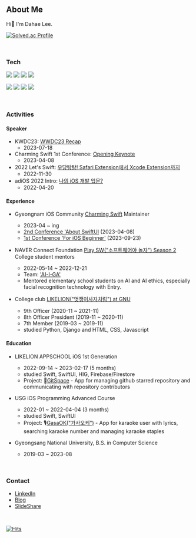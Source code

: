 ## About Me
Hi👋 I'm Dahae Lee.

[![Solved.ac Profile](http://mazassumnida.wtf/api/mini/generate_badge?boj=ss7ssy)](https://solved.ac/ss7ssy)


<br>


### Tech

<img src="https://img.shields.io/badge/iOS-000000?style=flat-square&logo=Apple&logoColor=white"/> <img src="https://img.shields.io/badge/Swift-F05138?style=flat-square&logo=swift&logoColor=white"/>
<img src="https://img.shields.io/badge/SwiftUI-147EFB?style=flat-square&logo=swift&logoColor=white"/>
<img src="https://img.shields.io/badge/Python-3776AB?style=flat-square&logo=Python&logoColor=white"/> 

<img src="https://img.shields.io/badge/HTML-E34F26?style=flat-square&logo=HTML5&logoColor=white"/> <img src="https://img.shields.io/badge/CSS-1572B6?style=flat-square&logo=CSS3&logoColor=white"/> 
<img src="https://img.shields.io/badge/JavaScript-F7DF1E?style=flat-square&logo=JavaScript&logoColor=black"/>
<img src="https://img.shields.io/badge/Django-092E20?style=flat-square&logo=Django&logoColor=white"/> 

<!-- <img src="https://img.shields.io/badge/Xcode-147EFB?style=flat-square&logo=Xcode&logoColor=white"/> -->
<br> 

### Activities

#### Speaker
* KWDC23: [WWDC23 Recap](https://youtu.be/g_O9_TWfzQM?feature=shared) 
   * 2023-07-18
* Charming Swift 1st Conference: [Opening Keynote](https://www.youtube.com/watch?v=bVh5J51V_x0)
   * 2023-04-08
* 2022 Let's Swift: [우당탕탕! Safari Extension에서 Xcode Extension까지](https://www.youtube.com/watch?v=XDaaN9MLPvQ) 
   * 2022-11-30
* adiOS 2022 Intro: [나의 iOS 개발 입문?](https://youtu.be/M678vw6qPrc?t=0s) 
   * 2022-04-20

#### Experience

* Gyeongnam iOS Community [Charming Swift](https://www.instagram.com/charming_swift/?next=%2F) Maintainer
  * 2023-04 ~ ing
  * [2nd Conference 'About SwiftUI](https://leeo75.notion.site/Charming-Swift-2-285708529b014b51b6d334e24b3f0b33?pvs=4) (2023-04-08)
  * [1st Conference 'For iOS Beginner'](https://leeo75.notion.site/Charming-Swift-1-3d67df5dbf3c443396fbecf2517b3308?pvs=4) (2023-09-23)
    
* NAVER Connect Foundation [Play SW("소프트웨어야 놀자") Season 2](https://www.playsw.or.kr/info) College student mentors
  * 2022-05-14 ~ 2022-12-21
  * Team: ['AI-I-GA'](https://www.instagram.com/ai_i_ga/?utm_source=ig_web_button_share_sheet&igshid=OGQ5ZDc2ODk2ZA==)
  * Mentored elementary school students on AI and AI ethics, especially facial recognition technology with Entry.
    
* College club [LIKELION("멋쟁이사자처럼") at GNU](https://www.instagram.com/likelion_gnu/)
  * 9th Officer (2020-11 ~ 2021-11)
  * 8th Officer President (2019-11 ~ 2020-11)
  * 7th Member (2019-03 ~ 2019-11)
  * studied Python, Django and HTML, CSS, Javascript

#### Education
* LIKELION APPSCHOOL iOS 1st Generation
  * 2022-09-14 ~ 2023-02-17 (5 months)
  * studied Swift, SwiftUI, HIG, Firebase/Firestore
  * Project: 🌌[GitSpace](https://github.com/APP-iOS1/finalproject-gitspace) - App for managing github starred repository and communicating with repository contributors
    
* USG iOS Programming Advanced Course
  * 2022-01 ~ 2022-04-04 (3 months)
  * studied Swift, SwiftUI
  * Project: 🎙️[GasaOK("가사오케")](https://github.com/ProjectInTheClass/GasaOK) - App for karaoke user with lyrics, searching karaoke number and managing karaoke staples
    
* Gyeongsang National University, B.S. in Computer Science
  * 2019-03 ~ 2023-08 

<br>

 
### Contact
* [LinkedIn](https://www.linkedin.com/in/dahae-lee-256a18218/)
* [Blog](https://dadahae0320.tistory.com/)
* [SlideShare](https://www.slideshare.net/ssuser50a626/presentations)

<br>

[![Hits](https://hits.seeyoufarm.com/api/count/incr/badge.svg?url=https%3A%2F%2Fgithub.com%2Fdahae0320%2Fhit-counter&count_bg=%23F4E06D&title_bg=%23FF7396&icon=github.svg&icon_color=%23FFEDED&title=Views&edge_flat=false)](https://hits.seeyoufarm.com)
